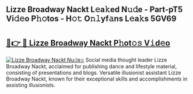 ## Lizze Broadway Nackt L𝚎a𝚔ed N𝚞𝚍e - Part-pT5 Vi𝚍𝚎o P𝚑𝚘tos - H𝚘𝚝 O𝚗𝚕yf𝚊ns L𝚎a𝚔s 5GV69

# <h2><a href="http://kf1kx3.oniu.top/?m=Lizze+Broadway+Nackt">🔗👉 🔴 Lizze Broadway Nackt P𝚑ot𝚘𝚜 V𝚒d𝚎o</a></h2>

[![Lizze Broadway Nackt Nu𝚍e𝚜](https://i.imgur.com/0qMVB7G.gif)](http://kf1kx3.oniu.top/?m=Lizze+Broadway+Nackt)
Social media thought leader Lizze Broadway Nackt, acclaimed for publishing dance and lifestyle material, consisting of presentations and blogs. Versatile illusionist assistant Lizze Broadway Nackt, known for their exceptional skills and accomplishments in assisting illusionists.  
